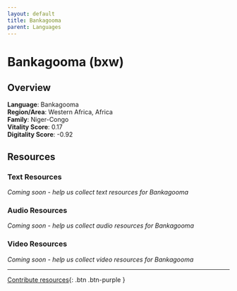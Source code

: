 ```yaml
---
layout: default
title: Bankagooma
parent: Languages
---
```


# Bankagooma (bxw)

## Overview

**Language**: Bankagooma  
**Region/Area**: Western Africa, Africa  
**Family**: Niger-Congo  
**Vitality Score**: 0.17  
**Digitality Score**: -0.92  

## Resources

### Text Resources
*Coming soon - help us collect text resources for Bankagooma*

### Audio Resources
*Coming soon - help us collect audio resources for Bankagooma*

### Video Resources
*Coming soon - help us collect video resources for Bankagooma*

---

[Contribute resources](https://fairtrain.github.io/){: .btn .btn-purple }
